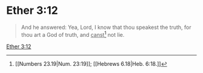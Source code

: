 # Ether 3:12

> And he answered: Yea, Lord, I know that thou speakest the truth, for thou art a God of truth, and <u>canst</u>[^a] not lie.

[Ether 3:12](https://www.churchofjesuschrist.org/study/scriptures/bofm/ether/3?lang=eng&id=p12#p12)


[^a]: [[Numbers 23.19|Num. 23:19]]; [[Hebrews 6.18|Heb. 6:18.]]
